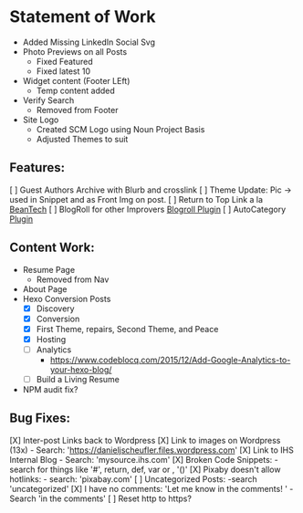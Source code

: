 # Statement of Work

* Added Missing LinkedIn Social Svg
* Photo Previews on all Posts
  - Fixed Featured
  - Fixed latest 10
* Widget content (Footer LEft)
  - Temp content added
* Verify Search
  - Removed from Footer
* Site Logo
  - Created SCM Logo using Noun Project Basis
  - Adjusted Themes to suit

## Features:

[ ] Guest Authors Archive with Blurb and crosslink
[ ] Theme Update: Pic -> used in Snippet and as Front Img on post.
[ ] Return to Top Link a la [BeanTech](http://beantech.org/)
[ ] BlogRoll for other Improvers [Blogroll Plugin](https://github.com/huiwang/hexo-blogroll)
[ ] AutoCategory [Plugin](https://github.com/xu-song/hexo-auto-category)

## Content Work:
* Resume Page
  - Removed from Nav
* About Page
* Hexo Conversion Posts
    - [X] Discovery
    - [X] Conversion
    - [X] First Theme, repairs, Second Theme, and Peace
    - [X] Hosting
    - [ ] Analytics
        - https://www.codeblocq.com/2015/12/Add-Google-Analytics-to-your-hexo-blog/
    - [ ] Build a Living Resume
* NPM audit fix?

## Bug Fixes:
[X] Inter-post Links back to Wordpress
[X] Link to images on Wordpress (13x)
    - Search: 'https://danieljscheufler.files.wordpress.com'
[X] Link to IHS Internal Blog
    - Search: 'mysource.ihs.com'
[X] Broken Code Snippets:
    - search for things like '#', return, def, var or , '()'
[X] Pixaby doesn't allow hotlinks:
    - search: 'pixabay.com'
[ ] Uncategorized Posts: 
    -search 'uncategorized'
[X] I have no comments: 'Let me know in the comments! '
    - Search 'in the comments'
[ ] Reset http to https?

